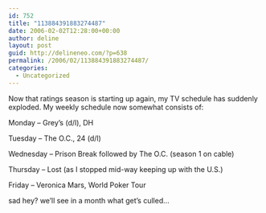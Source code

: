 ```yaml
---
id: 752
title: "113884391883274487"
date: 2006-02-02T12:28:00+00:00
author: deline
layout: post
guid: http://delineneo.com/?p=638
permalink: /2006/02/113884391883274487/
categories:
  - Uncategorized
---
```

Now that ratings season is starting up again, my TV schedule has suddenly exploded. My weekly schedule now somewhat consists of:
  
Monday &#8211; Grey&#8217;s (d/l), DH
  
Tuesday &#8211; The O.C., 24 (d/l)
  
Wednesday &#8211; Prison Break followed by The O.C. (season 1 on cable)
  
Thursday &#8211; Lost (as I stopped mid-way keeping up with the U.S.)
  
Friday &#8211; Veronica Mars, World Poker Tour

sad hey? we&#8217;ll see in a month what get&#8217;s culled&#8230;
